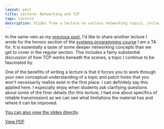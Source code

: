 ```yaml
---
layout: post
title: Lecture: Networking and TCP
tags: Lecture
description: Slides from a lecture on various networking topics, including how TCP actually works
---
```


In the same vein as my [previous post](/2016/04/25/stack-smashing.html), I'd
like to share another lecture I wrote for the honors section of the
[systems programming course](https://cs.illinois.edu/courses/profile/CS241)
I am a TA for. It is essentially a taste of some deeper networking concepts
than we get to cover in the regular section. This includes a fairly substantial
discussion of how TCP works beneath the scenes, a topic I continue to be
fascinated by.

One of the benefits of writing a lecture is that it forces you to work through
your own conceptual understanding of a topic and patch holes that you won't
necessarily realize exist in the first place. I can definitely say this applied
here. I especially enjoy when students ask clarifying questions about some of
the finer details (for this lecture, I had one about specifics of reliable
transmission) as we can see what limitations the material has and where it can
be improved.

[You can also view the slides directly](/static/content/tcp.pdf).

<object data="/static/content/tcp.pdf#zoom=150" type="application/pdf" width="100%" height="600px">
   <p><a href="/static/content/tcp.pdf">View PDF</a></p>
</object>

